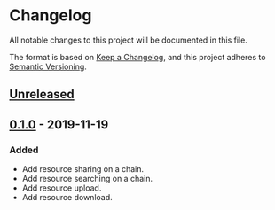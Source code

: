 # Changelog
All notable changes to this project will be documented in this file.

The format is based on [Keep a Changelog](https://keepachangelog.com/en/1.0.0/),
and this project adheres to [Semantic Versioning](https://semver.org/spec/v2.0.0.html).

## [Unreleased]

## [0.1.0] - 2019-11-19
### Added
- Add resource sharing on a chain.
- Add resource searching on a chain.
- Add resource upload.
- Add resource download.

[Unreleased]: https://github.com/lrabbt/seresa/compare/v0.1.0...HEAD
[0.1.0]: https://github.com/lrabbt/seresa/releases/tag/v0.1.0
